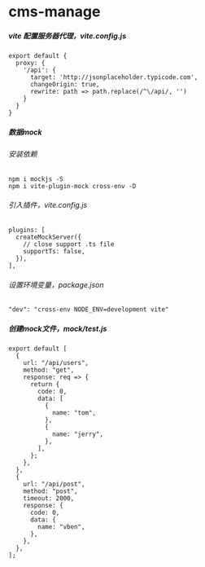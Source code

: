 # cms-manage

##### vite 配置服务器代理，vite.config.js
```
export default {
  proxy: {
    '/api': {
      target: 'http://jsonplaceholder.typicode.com',
      changeOrigin: true,
      rewrite: path => path.replace(/^\/api/, '')
    }
  }
}
```
##### 数据mock
###### 安装依赖
```
npm i mockjs -S
npm i vite-plugin-mock cross-env -D
```
###### 引入插件，vite.config.js
```
plugins: [
  createMockServer({
    // close support .ts file
    supportTs: false,
  }),
],
```
###### 设置环境变量，package.json
```
"dev": "cross-env NODE_ENV=development vite"
```
##### 创建mock文件，mock/test.js
```
export default [
  {
    url: "/api/users",
    method: "get",
    response: req => {
      return {
        code: 0,
        data: [
          {
            name: "tom",
          },
          {
            name: "jerry",
          },
        ],
      };
    },
  },
  {
    url: "/api/post",
    method: "post",
    timeout: 2000,
    response: {
      code: 0,
      data: {
        name: "vben",
      },
    },
  },
];
```
